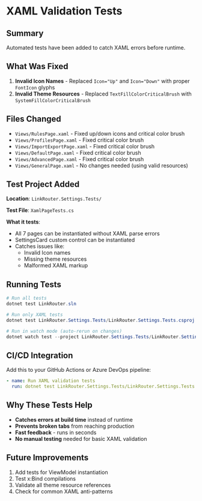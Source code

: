 # XAML Validation Tests

## Summary
Automated tests have been added to catch XAML errors before runtime.

## What Was Fixed
1. **Invalid Icon Names** - Replaced `Icon="Up"` and `Icon="Down"` with proper `FontIcon` glyphs
2. **Invalid Theme Resources** - Replaced `TextFillColorCriticalBrush` with `SystemFillColorCriticalBrush`

## Files Changed
- `Views/RulesPage.xaml` - Fixed up/down icons and critical color brush
- `Views/ProfilesPage.xaml` - Fixed critical color brush  
- `Views/ImportExportPage.xaml` - Fixed critical color brush
- `Views/DefaultPage.xaml` - Fixed critical color brush
- `Views/AdvancedPage.xaml` - Fixed critical color brush
- `Views/GeneralPage.xaml` - No changes needed (using valid resources)

## Test Project Added
**Location**: `LinkRouter.Settings.Tests/`

**Test File**: `XamlPageTests.cs`

**What it tests**:
- All 7 pages can be instantiated without XAML parse errors
- SettingsCard custom control can be instantiated
- Catches issues like:
  - Invalid Icon names
  - Missing theme resources
  - Malformed XAML markup

## Running Tests

```powershell
# Run all tests
dotnet test LinkRouter.sln

# Run only XAML tests
dotnet test LinkRouter.Settings.Tests/LinkRouter.Settings.Tests.csproj

# Run in watch mode (auto-rerun on changes)
dotnet watch test --project LinkRouter.Settings.Tests/LinkRouter.Settings.Tests.csproj
```

## CI/CD Integration
Add this to your GitHub Actions or Azure DevOps pipeline:

```yaml
- name: Run XAML validation tests
  run: dotnet test LinkRouter.Settings.Tests/LinkRouter.Settings.Tests.csproj --logger "trx;LogFileName=test-results.trx"
```

## Why These Tests Help
- **Catches errors at build time** instead of runtime
- **Prevents broken tabs** from reaching production
- **Fast feedback** - runs in seconds
- **No manual testing** needed for basic XAML validation

## Future Improvements
1. Add tests for ViewModel instantiation
2. Test x:Bind compilations
3. Validate all theme resource references
4. Check for common XAML anti-patterns
